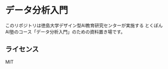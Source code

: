 データ分析入門
==============

このリポジトリは徳島大学デザイン型AI教育研究センターが実施する
とくぽんAI塾のコース「データ分析入門」のための資料置き場です。

## ライセンス

MIT
